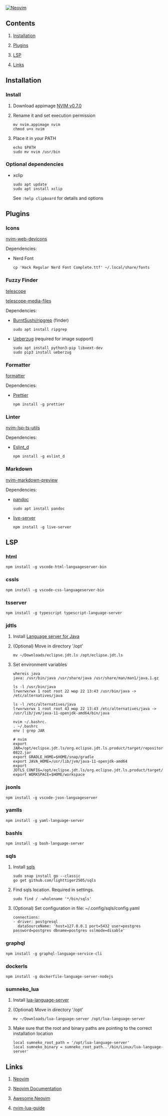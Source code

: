 [![Neovim](https://raw.githubusercontent.com/neovim/neovim.github.io/master/logos/neovim-logo-300x87.png)](https://neovim.io)

## Contents

1. [Installation](#installation)

2. [Plugins](#plugins)

3. [LSP](#lsp)

4. [Links](#links)

<a name="installation"></a>
## Installation

### Install

1. Download appimage [NVIM v0.7.0](https://github.com/neovim/neovim/releases/tag/v0.7.0)

2. Rename it and set execution permission

   ```
   mv nvim.appimage nvim
   chmod u+x nvim
   ```

3. Place it in your PATH

   ```
   echo $PATH
   sudo mv nvim /usr/bin
   ```

### Optional dependencies

- xclip

   ```
   sudo apt update
   sudo apt install xclip
   ```

  See ```:help clipboard``` for details and options

<a name="plugins"></a>
## Plugins

### Icons

[nvim-web-devicons](https://github.com/kyazdani42/nvim-web-devicons)

Dependencies:

- Nerd Font

   ```
   cp 'Hack Regular Nerd Font Complete.ttf' ~/.local/share/fonts
   ```

### Fuzzy Finder

[telescope](https://github.com/nvim-telescope/telescope.nvim)

[telescope-media-files](https://github.com/nvim-telescope/telescope-media-files.nvim)

Dependencies:

- [BurntSushi/ripgrep](https://github.com/BurntSushi/ripgrep) (finder)

   ```
   sudo apt install ripgrep
   ```

- [Ueberzug](https://github.com/seebye/ueberzug) (required for image support)

   ```
   sudo apt install python3-pip libxext-dev
   sudo pip3 install ueberzug
   ```

### Formatter

[formatter](https://github.com/mhartington/formatter.nvim)

Dependencies:

- [Prettier](https://github.com/prettier/prettier)

   ```
   npm install -g prettier
   ```

### Linter

[nvim-lsp-ts-utils](https://github.com/jose-elias-alvarez/nvim-lsp-ts-utils)

Dependencies:

- [Eslint_d](https://github.com/mantoni/eslint_d.js)

   ```
   npm install -g eslint_d
   ```

### Markdown

[nvim-markdown-preview](https://github.com/davidgranstrom/nvim-markdown-preview)

Dependencies:

- [pandoc](https://pandoc.org/)

    ```
    sudo apt install pandoc
    ```

- [live-server](https://github.com/tapio/live-server)

    ```
    npm install -g live-server
    ```

<a name="lsp"></a>
## LSP 

### html

```
npm install -g vscode-html-languageserver-bin
```

### cssls

```
npm install -g vscode-css-languageserver-bin
```

### tsserver

```
npm install -g typescript typescript-language-server
```

### jdtls

1. Install [Language server for Java](https://github.com/eclipse/eclipse.jdt.ls)

2. (Optional) Move in directory '/opt'

   ```
   mv ~/Downloads/eclipse.jdt.ls /opt/eclipse.jdt.ls
   ```

3. Set environment variables

   ```
   whereis java
   java: /usr/bin/java /usr/share/java /usr/share/man/man1/java.1.gz
    
   ls -l /usr/bin/java
   lrwxrwxrwx 1 root root 22 мар 22 13:43 /usr/bin/java -> /etc/alternatives/java
    
   ls -l /etc/alternatives/java
   lrwxrwxrwx 1 root root 43 мар 22 13:43 /etc/alternatives/java -> /usr/lib/jvm/java-11-openjdk-amd64/bin/java
   ```

   ```
   nvim ~/.bashrc.
   . ~/.bashrc
   env | grep JAR
   ```

   ```
   # nvim
   export JAR=/opt/eclipse.jdt.ls/org.eclipse.jdt.ls.product/target/repository/plugins/org.eclipse.equinox.launcher_1.6.100.v20201223-0822.jar
   export GRADLE_HOME=$HOME/snap/gradle
   export JAVA_HOME=/usr/lib/jvm/java-11-openjdk-amd64
   export JDTLS_CONFIG=/opt/eclipse.jdt.ls/org.eclipse.jdt.ls.product/target/repository/config_linux
   export WORKSPACE=$HOME/workspace
   ```

### jsonls

```
npm install -g vscode-json-languageserver
```

### yamlls

```
npm install -g yaml-language-server
```

### bashls

```
npm install -g bash-language-server
```

### sqls

1. Install [sqls](https://github.com/lighttiger2505/sqls)

   ```
   sudo snap install go --classic
   go get github.com/lighttiger2505/sqls
   ```

2. Find sqls location. Required in settings.

   ```
   sudo find / -wholename '*/bin/sqls'
   ```

3. (Optional) Set configuration in file: ~/.config/sqls/config.yaml

   ```
   connections:
   - driver: postgresql
     dataSourceName: 'host=127.0.0.1 port=5432 user=postgres password=postgres dbname=postgres sslmode=disable'
   ```

### graphql

```
npm install -g graphql-language-service-cli
```

### dockerls

```
npm install -g dockerfile-language-server-nodejs
```

### sumneko_lua

1. Install [lua-language-server](https://github.com/sumneko/lua-language-server/wiki/Build-and-Run-(Standalone))

2. (Optional) Move in directory '/opt'

   ```
   mv ~/Downloads/lua-language-server /opt/lua-language-server
   ```

3. Make sure that the root and binary paths are pointing to the correct installation location

   ```
   local sumneko_root_path = '/opt/lua-language-server'
   local sumneko_binary = sumneko_root_path..'/bin/Linux/lua-language-server'
   ```

<a name="links"></a>
## Links 

1. [Neovim](https://github.com/neovim/neovim)

2. [Neovim Documentation](https://neovim.io/doc/user/)

3. [Awesome Neovim](https://github.com/rockerBOO/awesome-neovim)

4. [nvim-lua-guide](https://github.com/nanotee/nvim-lua-guide)
